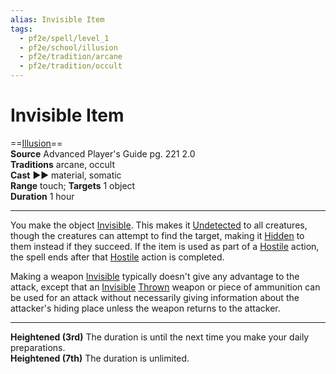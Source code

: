 ```yaml
---
alias: Invisible Item
tags:
  - pf2e/spell/level_1
  - pf2e/school/illusion
  - pf2e/tradition/arcane
  - pf2e/tradition/occult
---
```


# Invisible Item

==[Illusion](Illusion.md)==  
__Source__ Advanced Player's Guide pg. 221 2.0  
**Traditions** arcane, occult  
**Cast** ►► material, somatic  
**Range** touch; **Targets** 1 object  
**Duration** 1 hour

---

You make the object [Invisible](Invisible.md). This makes it [Undetected](Undetected.md) to all creatures, though the creatures can attempt to find the target, making it [Hidden](Hidden.md) to them instead if they succeed. If the item is used as part of a [Hostile](Hostile.md) action, the spell ends after that [Hostile](Hostile.md) action is completed.

Making a weapon [Invisible](Invisible.md) typically doesn't give any advantage to the attack, except that an [Invisible](Invisible.md) [Thrown](Thrown.md) weapon or piece of ammunition can be used for an attack without necessarily giving information about the attacker's hiding place unless the weapon returns to the attacker.

---

**Heightened (3rd)** The duration is until the next time you make your daily preparations.  
**Heightened (7th)** The duration is unlimited.
